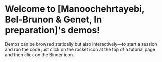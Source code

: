# Welcome to [Manoochehrtayebi, Bel-Brunon & Genet, In preparation]'s demos!

Demos can be browsed statically but also interactively—to start a session and run the code just click on the rocket icon at the top of a tutorial page and then click on the Binder icon.
